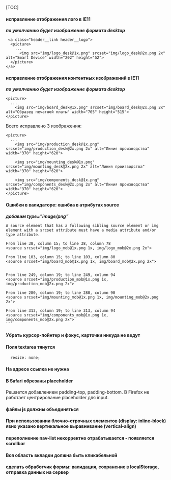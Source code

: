 [TOC]

#### исправление отображения лого в IE11

___по умолчанию будет изображение формата desktop___

```
 <a class="header__link header__logo">
  <picture>
    ...
      <img src="img/logo_desk@1x.png" srcset="img/logo_desk@2x.png 2x" alt="Smart Device" width="202" height="52">
  </picture>
</a>
```

#### исправление отображения контентных изображений в IE11

___по умолчанию будет изображение формата desktop___

```
<picture>
  ...
    <img src="img/board_desk@1x.png" srcset="img/board_desk@2x.png 2x" alt="Образец печатной платы" width="705" height="515">
</picture>
```

Всего исправлено 3 изображения:
```
<picture>
  ...
    <img src="img/production_desk@1x.png" srcset="img/production_desk@2x.png 2x" alt="Линия производства" width="370" height="620">

    <img src="img/mounting_desk@1x.png" srcset="img/mounting_desk@2x.png 2x" alt="Линия производства" width="370" height="620">

    <img src="img/components_desk@1x.png" srcset="img/components_desk@2x.png 2x" alt="Линия производства" width="370" height="620">
</picture>
```
#### Ошибки в валидаторе: ошибка в атрибутах source

___добавим  type="image/png"___

```
A source element that has a following sibling source element or img element with a srcset attribute must have a media attribute and/or type attribute.

```

    From line 38, column 15; to line 38, column 78
    <source srcset="img/logo_mob@1x.png 1x, img/logo_mob@2x.png 2x">

    From line 103, column 15; to line 103, column 80
    <source srcset="img/board_mob@1x.png 1x, img/board_mob@2x.png 2x">


    From line 249, column 19; to line 249, column 94
    <source srcset="img/production_mob@1x.png 1x, img/production_mob@2x.png 2x">

    From line 280, column 19; to line 280, column 90
    <source srcset="img/mounting_mob@1x.png 1x, img/mounting_mob@2x.png 2x">

    From line 313, column 19; to line 313, column 94
    <source srcset="img/components_mob@1x.png 1x, img/components_mob@2x.png 2x">
    ```

#### Убрать курсор-пойнтер и фокус, карточки никуда не ведут

#### Поля textarea тянутся

```
  resize: none;
```
#### На адресе ссылка не нужна


#### В Safari обрезаны placeholder

Решается добавлением padding-top, padding-bottom.
В Firefox не работает центрирование placeholder для input.

#### файлы js должны объединяться
#### При использовании блочно-строчных элементов (display: inline-block) явно указано вертикальное выравнивание (vertical-align)

#### переполнение nav-list некорректно отрабатывается - появляется scrollbar

#### Вся область вкладки должна быть кликабельной

#### сделать обработчик формы: валидация, сохранение в localStorage, отправка данных на сервер
